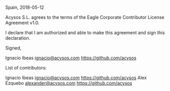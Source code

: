 Spain, 2018-05-12

Acysos S.L. agrees to the terms of the Eagle Corporate Contributor License
Agreement v1.0.

I declare that I am authorized and able to make this agreement and sign this
declaration.

Signed,

Ignacio Ibeas ignacio@acysos.com https://github.com/acysos

List of contributors:

Ignacio Ibeas ignacio@acysos.com https://github.com/acysos
Alex Ezquebo alexander@acysos.com https://github.com/acysos
